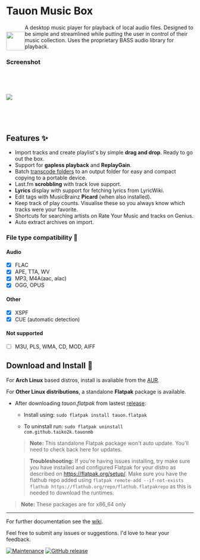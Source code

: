 # Tauon Music Box

<img src="https://user-images.githubusercontent.com/17271572/41101848-6ccf4ed0-6ab9-11e8-8ce8-7f62060b39c9.png" align="left" height="50px" hspace="0px" vspace="20px">

A desktop music player for playback of local audio files.
Designed to be simple and streamlined while putting the user in control of their music collection. Uses the proprietary BASS audio library for playback.

### Screenshot

<img src="https://user-images.githubusercontent.com/17271572/48976940-492ade00-f0f5-11e8-9e93-b8dcb9cdbd8c.jpg" hspace="0px" vspace="60px">


## Features :sparkles:

  - Import tracks and create playlist's by simple **drag and drop**. Ready to go out the box.
  - Support for **gapless playback** and **ReplayGain**.
  - Batch [transcode folders](https://github.com/Taiko2k/tauonmb/wiki/Transcoding-for-PMP-DAP-Smartphone) to an output folder for easy and compact copying to a portable device.
  - Last.fm **scrobbling** with track love support.
  - **Lyrics** display with support for fetching lyrics from LyricWiki.
  - Edit tags with MusicBrainz **Picard** (when also installed).
  - Keep track of play counts. Visualise these so you always know which tracks were your favorite.
  - Shortcuts for searching artists on Rate Your Music and tracks on Genius.
  - Auto extract archives on import.
 

### File type compatibility :milky_way:

#### Audio

- [x] FLAC 
- [x] APE, TTA, WV
- [x] MP3, M4A(aac, alac)
- [x] OGG, OPUS

#### Other

- [x] XSPF
- [x] CUE (automatic detection)

#### Not supported

- [ ] M3U, PLS, WMA, CD, MOD, AIFF

## Download and Install :dizzy:

For __Arch Linux__ based distros, install is avaliable from the [AUR](https://aur.archlinux.org/packages/tauon-music-box/).

For __Other Linux distributions__, a standalone **Flatpak** package is available.
 
 - After downloading *tauon.flatpak* from lastest [release](https://github.com/Taiko2k/tauonmb/releases):    
     
     - Install using: `sudo flatpak install tauon.flatpak`
         
     - To uninstall run: `sudo flatpak uninstall com.github.taiko2k.tauonmb`
 
     >**Note:** This standalone Flatpak package won't auto update. You'll need to check back here for updates.
     
     >**Troubleshooting:** If you're having issues installing, try make sure you have installed and configured Flatpak for your distro as described on https://flatpak.org/setup/. Make sure you have the flathub repo added using `flatpak remote-add --if-not-exists flathub https://flathub.org/repo/flathub.flatpakrepo` as this is needed to download the runtimes.

> **Note:** These packages are for x86_64 only
___

For further documentation see the [wiki](https://github.com/Taiko2k/tauonmb/wiki/Basic-Use-Guide).

Feel free to submit any issues or suggestions. I'd love to hear your feedback.

[![Maintenance](https://img.shields.io/maintenance/yes/2019.svg?style=flat-square)](https://github.com/Taiko2k/tauonmb/releases) [![GitHub release](https://img.shields.io/github/release/taiko2k/tauonmb.svg?style=flat-square&colorB=ff69b4)](https://github.com/Taiko2k/tauonmb/releases)
